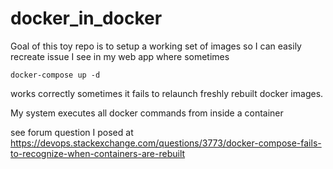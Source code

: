 # docker_in_docker

Goal of this toy repo is to setup a working set of images
so I can easily recreate issue I see in my web app where sometimes

	docker-compose up -d 

works correctly sometimes it fails to relaunch freshly rebuilt docker images.

My system executes all docker commands from inside a container

see forum question I posed at     
https://devops.stackexchange.com/questions/3773/docker-compose-fails-to-recognize-when-containers-are-rebuilt


